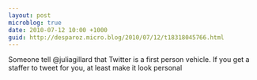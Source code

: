 ```yaml
---
layout: post
microblog: true
date: 2010-07-12 10:00 +1000
guid: http://desparoz.micro.blog/2010/07/12/t18318045766.html
---
```

Someone tell @juliagillard that Twitter is a first person vehicle. If you get a staffer to tweet for you, at least make it look personal
